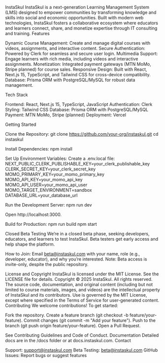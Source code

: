 InstaSkul
InstaSkul is a next-generation Learning Management System (LMS) designed to empower communities by transforming knowledge and skills into social and economic opportunities. Built with modern web technologies, InstaSkul fosters a collaborative ecosystem where educators and learners connect, share, and monetize expertise through IT consulting and training.
Features

Dynamic Course Management: Create and manage digital courses with videos, assignments, and interactive content.
Secure Authentication: Powered by Clerk for seamless and secure user login.
Multimedia Support: Engage learners with rich media, including videos and interactive assignments.
Monetization: Integrated payment gateways (MTN MoMo, Stripe planned) for course sales.
Responsive Design: Built with React, Next.js 15, TypeScript, and Tailwind CSS for cross-device compatibility.
Database: Prisma ORM with PostgreSQL/MySQL for robust data management.

Tech Stack

Frontend: React, Next.js 15, TypeScript, JavaScript
Authentication: Clerk
Styling: Tailwind CSS
Database: Prisma ORM with PostgreSQL/MySQL
Payment: MTN MoMo, Stripe (planned)
Deployment: Vercel

Getting Started

Clone the Repository:
git clone https://github.com/your-org/instaskul.git
cd instaskul


Install Dependencies:
npm install


Set Up Environment Variables: Create a .env.local file:
NEXT_PUBLIC_CLERK_PUBLISHABLE_KEY=your_clerk_publishable_key
CLERK_SECRET_KEY=your_clerk_secret_key
MOMO_PRIMARY_KEY=your_momo_primary_key
MOMO_API_KEY=your_momo_api_key
MOMO_API_USER=your_momo_api_user
MOMO_TARGET_ENVIRONMENT=sandbox
DATABASE_URL=your_database_url


Run the Development Server:
npm run dev

Open http://localhost:3000.

Build for Production:
npm run build
npm start



Closed Beta Testing
We’re in a closed beta phase, seeking developers, educators, and learners to test InstaSkul. Beta testers get early access and help shape the platform.

How to Join: Email beta@instaskul.com with your name, role (e.g., developer, educator), and why you’re interested.
Note: Beta access is invite-only, despite the public repository.

License and Copyright
InstaSkul is licensed under the MIT License. See the LICENSE file for details.
Copyright © 2025 InstaSkul. All rights reserved. The source code, documentation, and original content (including but not limited to course materials, images, and videos) are the intellectual property of InstaSkul and its contributors. Use is governed by the MIT License, except where specified in the Terms of Service for user-generated content.
Contributing
We welcome contributions! To get started:

Fork the repository.
Create a feature branch (git checkout -b feature/your-feature).
Commit changes (git commit -m "Add your feature").
Push to the branch (git push origin feature/your-feature).
Open a Pull Request.

See Contributing Guidelines and Code of Conduct.
Documentation
Detailed docs are in the /docs folder or at docs.instaskul.com.
Contact

Support: support@instaskul.com
Beta Testing: beta@instaskul.com
GitHub Issues: Report bugs or suggest features

